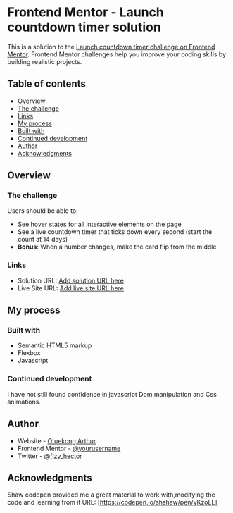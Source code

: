 # Frontend Mentor - Launch countdown timer solution

This is a solution to the [Launch countdown timer challenge on Frontend Mentor](https://www.frontendmentor.io/challenges/launch-countdown-timer-N0XkGfyz-). Frontend Mentor challenges help you improve your coding skills by building realistic projects. 

## Table of contents

  - [Overview](#overview)
  - [The challenge](#the-challenge)
  - [Links](#links)
  - [My process](#my-process)
  - [Built with](#built-with)
  - [Continued development](#continued-development)
  - [Author](#author)
  - [Acknowledgments](#acknowledgments)

## Overview

### The challenge

Users should be able to:

- See hover states for all interactive elements on the page
- See a live countdown timer that ticks down every second (start the count at 14 days)
- **Bonus**: When a number changes, make the card flip from the middle

### Links

- Solution URL: [Add solution URL here](https://your-solution-url.com)
- Live Site URL: [Add live site URL here](https://your-live-site-url.com)

## My process

### Built with

- Semantic HTML5 markup
- Flexbox
- Javascript

### Continued development
I have not still found confidence in javascript Dom manipulation and Css animations.

## Author

- Website - [Otuekong Arthur](https://otuekong-arthur.netlify.app)
- Frontend Mentor - [@yourusername](https://www.frontendmentor.io/profile/yourusername)
- Twitter - [@fizy_hector](https://www.twitter.com/fizy_hector)


## Acknowledgments
Shaw  codepen provided me a great material to work with,modifying the code and learning from it
 URL: [https://codepen.io/shshaw/pen/vKzoLL]
